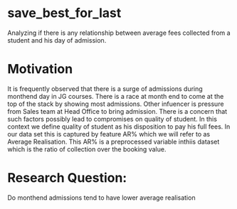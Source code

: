 # save_best_for_last
Analyzing if there is any relationship between average fees collected from a student and his day of admission.
# Motivation
It is frequently observed that there is a surge of admissions during monthend day in JG courses. There is a race at month end to come at the top of the stack by showing most admissions. Other infuencer is pressure from Sales team at Head Office to bring admission. There is a concern that such factors possibly lead to compromises on quality of student. In this context we define quality of student as his disposition to pay his full fees. In our data set this is captured by feature AR% which we will refer to as Average Realisation. This AR% is a preprocessed variable inthiis dataset which is the ratio of collection over the booking value.

# Research Question:
 Do monthend admissions tend to have lower average realisation
